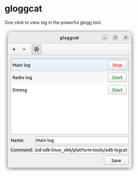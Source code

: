 # gloggcat
One click to view log in the powerful glogg tool.

<img src="website/Screenshot.png" width="420"/>
